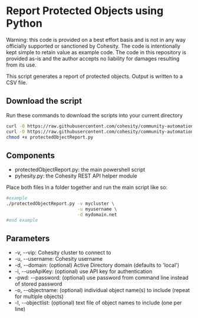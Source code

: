 # Report Protected Objects using Python

Warning: this code is provided on a best effort basis and is not in any way officially supported or sanctioned by Cohesity. The code is intentionally kept simple to retain value as example code. The code in this repository is provided as-is and the author accepts no liability for damages resulting from its use.

This script generates a report of protected objects. Output is written to a CSV file.

## Download the script

Run these commands to download the scripts into your current directory

```bash
curl -O https://raw.githubusercontent.com/cohesity/community-automation-samples/main/reports/python/protectedObjectReport/protectedObjectReport.py
curl -O https://raw.githubusercontent.com/cohesity/community-automation-samples/main/python/pyhesity.py
chmod +x protectedObjectReport.py
```

## Components

* protectedObjectReport.py: the main powershell script
* pyhesity.py: the Cohesity REST API helper module

Place both files in a folder together and run the main script like so:

```bash
#example
./protectedObjectReport.py -v mycluster \
                           -u myusername \
                           -d mydomain.net
#end example
```

## Parameters

* -v, --vip: Cohesity cluster to connect to
* -u, --username: Cohesity username
* -d, --domain: (optional) Active Directory domain (defaults to 'local')
* -i, --useApiKey: (optional) use API key for authentication
* -pwd: --password: (optional) use password from command line instead of stored password
* -o, --objectname: (optional) individual object name(s) to include (repeat for multiple objects)
* -l, --objectlist: (optional) text file of object names to include (one per line)
